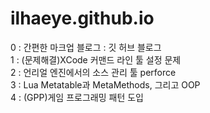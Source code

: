 # ilhaeye.github.io

0 : 간편한 마크업 블로그 : 깃 허브 블로그  
1 : (문제해결)XCode 커맨드 라인 툴 설정 문제  
2 : 언리얼 엔진에서의 소스 관리 툴 perforce  
3 : Lua Metatable과 MetaMethods, 그리고 OOP  
4 : (GPP)게임 프로그래밍 패턴 도입  


